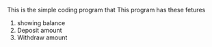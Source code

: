 This is the simple coding program that 
This program has these fetures
  1. showing balance
  2. Deposit amount
  3. Withdraw amount
